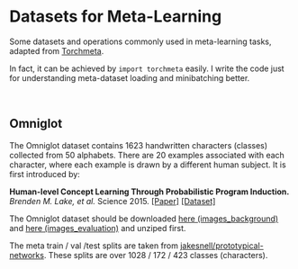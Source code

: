 # Datasets for Meta-Learning

Some datasets and operations commonly used in meta-learning tasks, adapted from [Torchmeta](https://github.com/tristandeleu/pytorch-meta). 

In fact, it can be achieved by `import torchmeta` easily. I write the code just for understanding meta-dataset loading and minibatching better.

&nbsp;
## Omniglot

The Omniglot dataset contains 1623 handwritten characters (classes) collected from 50 alphabets. There are 20 examples associated with each character, where each example is drawn by a different human subject. It is first introduced by:

**Human-level Concept Learning Through Probabilistic Program Induction.** *Brenden M. Lake, et al.* Science 2015. [[Paper]](http://www.sciencemag.org/content/350/6266/1332.short) [[Dataset]](https://github.com/brendenlake/omniglot)

The Omniglot dataset should be downloaded [here (images_background)](https://github.com/brendenlake/omniglot/blob/master/python/images_background.zip) and [here (images_evaluation)](https://github.com/brendenlake/omniglot/blob/master/python/images_evaluation.zip) and unziped first.

The meta train / val /test splits are taken from [jakesnell/prototypical-networks](https://github.com/jakesnell/prototypical-networks). These splits are over 1028 / 172 / 423 classes (characters).